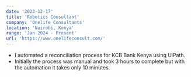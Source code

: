 ```yaml
---
date: '2023-12-17'
title: 'Robotics Consultant'
company: 'Onelife Consultants'
location: 'Nairobi, Kenya'
range: 'Jan 2024 - Present'
url: 'https://www.onelifeconsult.com/'
---
```


- I automated a reconciliation process for KCB Bank Kenya using UiPath.
- Initially the process was manual and took 3 hours to complete but with the automation it takes only 10 minutes.
